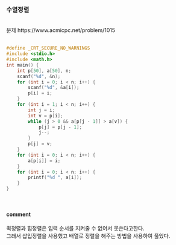 ###  수열정렬

<br>
문제 https://www.acmicpc.net/problem/1015
<br>
<br>


```C
#define _CRT_SECURE_NO_WARNINGS
#include <stdio.h>
#include <math.h>
int main() { 
	int p[50], a[50], n; 
	scanf("%d", &n); 
	for (int i = 0; i < n; i++) {
		scanf("%d", &a[i]);
		p[i] = i;
	}
	for (int i = 1; i < n; i++) { 
		int j = i; 
		int v = p[i]; 
		while (j > 0 && a[p[j - 1]] > a[v]) { 
			p[j] = p[j - 1];
			j--; 
		} 
		p[j] = v; 
	} 
	for (int i = 0; i < n; i++) {
		a[p[i]] = i;
	}
	for (int i = 0; i < n; i++) {
		printf("%d ", a[i]);
	}
}

```
<br>

#### comment
퀵정렬과 힙정렬은 입력 순서를 지켜줄 수 없어서 못쓴다고한다.<br>
그래서 삽입정렬을 사용했고 배열로 정렬을 해주는 방법을 사용하여 풀었다.<br>

<br>
